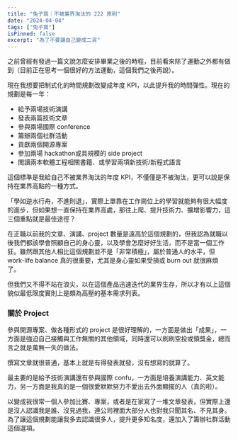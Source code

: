 ```yaml
---
title: "兔子窩｜不被業界淘汰的 222 原則"
date: "2024-04-04"
tags: ["兔子窩"]
isPinned: false
excerpt: "為了不要讓自己變成二貨"
---
```


之前曾經有發過一篇文說怎麼安排畢業之後的時程，目前看來除了運動之外都有做到（目前正在思考一個很好的方法運動，這個我們之後再說）。

現在我想要把制式化的時間規劃改變成年度 KPI，以此提升我的時間彈性。現在的規劃是每一年：

- 給予兩場技術演講
- 發表兩篇技術文章
- 參與兩場國際 conference
- 籌辦兩個社群活動
- 貢獻兩個開源專案
- 參加兩場 hackathon或具規模的 side project
- 閲讀兩本軟體工程相關書籍、或學習兩項新技術/新程式語言

這個標準是我給自己不被業界淘汰的年度 KPI，不僅僅是不被淘汰，更可以說是保持在業界高點的一種方式。

「學如逆水行舟，不進則退」，實際上單靠在工作崗位上的學習就能夠有很大幅度的進步，但如果想一直保持在業界高處，那往上爬、提升技術力、擴增影響力，這三個重點就是最佳途徑？

在正職以前我的文章、演講、project 數量是遠高於這個規劃的，但我認為就職以後我們都該學會照顧自己的身心靈，以及學會怎麼好好生活，而不是當一個工作狂。雖然跟其他人相比這個規劃並不是「非常積極」，屬於普通人的水平，但 work-life balance 真的很重要，尤其是身心靈如果受損或 burn out 就很麻煩了。

但我們又不得不站在浪尖，以在這個產品迅速迭代的業界生存，所以才有以上這個貌似最低限度實則上是頗為高壓的基本需求列表。

### 關於 Project
參與開源專案、做各種形式的 project 是很好理解的，一方面是做出「成果」，一方面是強迫自己接觸與工作無關的其他領域，同時還可以刷刷空投或領獎金，總而言之就是萬無一失的做法。

撰寫文章就很普通，基本上就是有得發表就發，沒有想寫的就算了。

最主要的是給予技術演講還有參與國際 confu，一方面是培養演講能力、英文能力，另一方面是我真的是一個很愛默默努力不愛出去外面顯擺的人（真的啦）。

以變成我很常一個人參加比賽、專案，或者是在家寫了一堆文章發表，但實際上還是沒人認識我是誰、沒見過我，連公司裡面大部分人也對我只聞其名、不見其身。為了讓這個規劃能讓我多去認識很多人，提升更多知名度，還加入了籌辦社群活動這個選項。